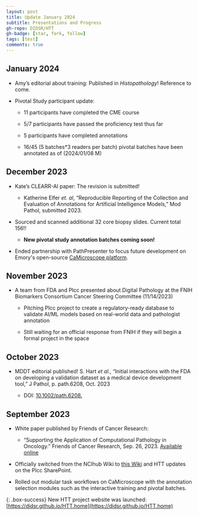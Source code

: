 ```yaml
---
layout: post
title: Update January 2024
subtitle: Presentations and Progress
gh-repo: DIDSR/HTT
gh-badge: [star, fork, follow]
tags: [test]
comments: true
---
```


## January 2024

* Amy’s editorial about training: Published in *Histopathology*! Reference to come.

* Pivotal Study participant update: 
    
    * 11 participants have completed the CME course
    
    * 5/7 participants have passed the proficiency test thus far
    
    * 5 participants have completed annotations
    
    * 16/45 (5 batches*3 readers per batch) pivotal batches have been annotated as of (2024/01/08 M)



## December 2023

* Kate’s CLEARR-AI paper: The revision is submitted!

    * Katherine Elfer *et. al*, “Reproducible Reporting of the Collection and Evaluation of Annotations for Artificial Intelligence Models,” Mod Pathol, submitted 2023. 


* Sourced and scanned additional 32 core biopsy slides. Current total 156!!

    * **New pivotal study annotation batches coming soon!** 


* Ended partnership with PathPresenter to focus future development on Emory's open-source [CaMicroscope platform](https://wolf.cci.emory.edu/camic/htt/login.html). 
   


## November 2023

* A team from FDA and PIcc presented about Digital Pathology at the FNIH Biomarkers Consortium Cancer Steering Committee (11/14/2023) 

    * Pitching PIcc project to create a regulatory-ready database to validate AI/ML models based on real-world data and pathologist annotation

    * Still waiting for an official response from FNIH if they will begin a formal project in the space



## October 2023

* MDDT editorial published! S. Hart *et al.*, “Initial interactions with the FDA on developing a validation dataset as a medical device development tool,” J Pathol, p. path.6208, Oct. 2023

    * DOI: [10.1002/path.6208.](https://doi.org/10.1002/path.6208) 



## September 2023

* White paper published by Friends of Cancer Research:

    * “Supporting the Application of Computational Pathology in Oncology.” Friends of Cancer Research, Sep. 26, 2023. [Available online](https://friendsofcancerresearch.org/wp-content/uploads/Supporting_the_Application_of_Computational_Pathology_in_Oncology.pdf)


* Officially switched from the NCIhub Wiki to [this Wiki](../index.html) and HTT updates on the PIcc SharePoint. 

* Rolled out modular task workflows on CaMicroscope with the annotation selection modules such as the interactive training and pivotal batches.


{: .box-success}
New HTT project website was launched: [https://didsr.github.io/HTT.home](https://didsr.github.io/HTT.home)